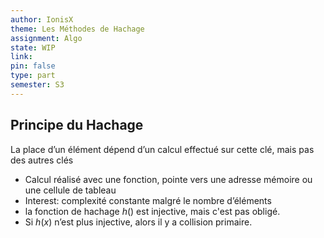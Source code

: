 ```yaml
---
author: IonisX
theme: Les Méthodes de Hachage
assignment: Algo
state: WIP
link: 
pin: false
type: part
semester: S3
---
```

## Principe du Hachage

La place d’un élément dépend d’un calcul effectué sur cette clé, mais pas des autres clés
- Calcul réalisé avec une fonction, pointe vers une adresse mémoire ou une cellule de tableau
- Interest: complexité constante malgré le nombre d’éléments
- la fonction de hachage $h()$ est injective, mais c'est pas obligé.
- Si $h(x)$ n’est plus injective, alors il y a collision primaire.